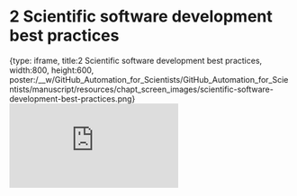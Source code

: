 # 2 Scientific software development best practices
 
{type: iframe, title:2 Scientific software development best practices, width:800, height:600, poster:/__w/GitHub_Automation_for_Scientists/GitHub_Automation_for_Scientists/manuscript/resources/chapt_screen_images/scientific-software-development-best-practices.png}
![](https://hutchdatascience.org/GitHub_Automation_for_Scientists/scientific-software-development-best-practices.html)
 

 
